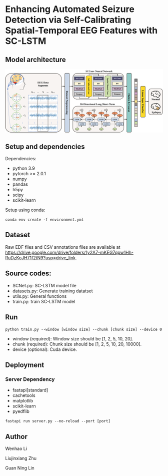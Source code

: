 # Enhancing Automated Seizure Detection via Self-Calibrating Spatial-Temporal EEG Features with SC-LSTM
## Model architecture
![image](https://github.com/Ivan020121/EpilepsyEEG/blob/main/Figures/SC-SLTM.svg)

## Setup and dependencies
Dependencies:
+ python 3.9
+ pytorch >= 2.0.1
+ numpy
+ pandas
+ h5py
+ scipy
+ scikit-learn

Setup using conda:
```
conda env create -f environment.yml
```

## Dataset
Raw EDF files and CSV annotations files are available at https://drive.google.com/drive/folders/1y2A7-mKEG7qpw1Hh-RuDzKcJH71f2tN9?usp=drive_link. 

##  Source codes:
+ SCNet.py: SC-LSTM model file
+ datasets.py: Generate training datatset
+ utils.py: General functions
+ train.py: train SC-LSTM model


## Run

````
python train.py --window [window size] --chunk [chunk size] --device 0
````
+ window (required): Window size should be [1, 2, 5, 10, 20].
+ chunk (required): Chunk size should be [1, 2, 5, 10, 20, 10000].
+ device (optional): Cuda device.

## Deployment
### Server Dependency
+ fastapi\[standard\]
+ cachetools
+ matplotlib
+ scikit-learn
+ pyedflib

````
fastapi run server.py --no-reload --port [port]
````


## Author
Wenhao Li

Liujinxiang Zhu

Guan Ning Lin
